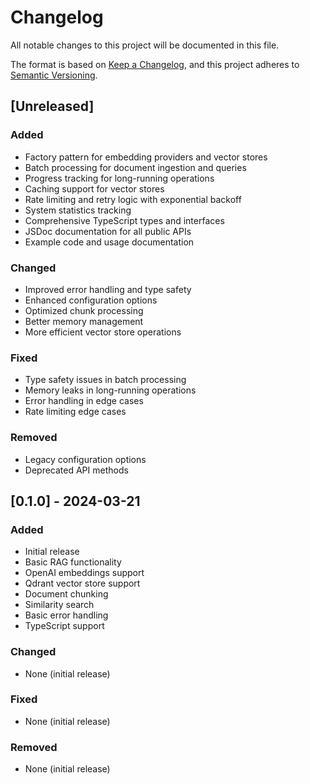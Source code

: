# Changelog

All notable changes to this project will be documented in this file.

The format is based on [Keep a Changelog](https://keepachangelog.com/en/1.0.0/),
and this project adheres to [Semantic Versioning](https://semver.org/spec/v2.0.0.html).

## [Unreleased]

### Added
- Factory pattern for embedding providers and vector stores
- Batch processing for document ingestion and queries
- Progress tracking for long-running operations
- Caching support for vector stores
- Rate limiting and retry logic with exponential backoff
- System statistics tracking
- Comprehensive TypeScript types and interfaces
- JSDoc documentation for all public APIs
- Example code and usage documentation

### Changed
- Improved error handling and type safety
- Enhanced configuration options
- Optimized chunk processing
- Better memory management
- More efficient vector store operations

### Fixed
- Type safety issues in batch processing
- Memory leaks in long-running operations
- Error handling in edge cases
- Rate limiting edge cases

### Removed
- Legacy configuration options
- Deprecated API methods

## [0.1.0] - 2024-03-21

### Added
- Initial release
- Basic RAG functionality
- OpenAI embeddings support
- Qdrant vector store support
- Document chunking
- Similarity search
- Basic error handling
- TypeScript support

### Changed
- None (initial release)

### Fixed
- None (initial release)

### Removed
- None (initial release) 